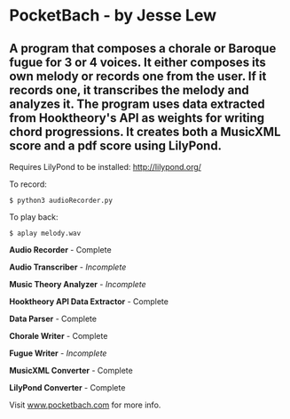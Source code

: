 # PocketBach - by Jesse Lew

## A program that composes a chorale or Baroque fugue for 3 or 4 voices. It either composes its own melody or records one from the user. If it records one, it transcribes the melody and analyzes it. The program uses data extracted from Hooktheory's API as weights for writing chord progressions. It creates both a MusicXML score and a pdf score using LilyPond.


Requires LilyPond to be installed: http://lilypond.org/


To record:
```
$ python3 audioRecorder.py
```

To play back:
```
$ aplay melody.wav
```

**Audio Recorder** - Complete

**Audio Transcriber** - *Incomplete*

**Music Theory Analyzer** - *Incomplete*

**Hooktheory API Data Extractor** - Complete

**Data Parser** - Complete

**Chorale Writer** - Complete

**Fugue Writer** - *Incomplete*

**MusicXML Converter** - Complete

**LilyPond Converter** - Complete



Visit www.pocketbach.com for more info.
